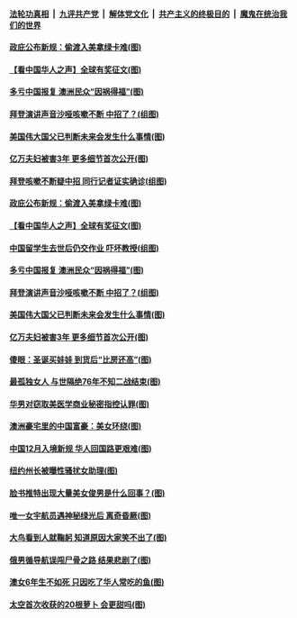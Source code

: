 

####  [法轮功真相](../../../../basic/blob/master/README.md?t=12172302) &nbsp;|&nbsp; [九评共产党](../../../../9ping.md/blob/master/README.md?t=12172302) &nbsp;|&nbsp; [解体党文化](../../../../jtdwh.md/blob/master/README.md?t=12172302)  &nbsp;|&nbsp; [共产主义的终极目的](../../../../gczydzjmd.md/blob/master/README.md?t=12172302) &nbsp;|&nbsp; [魔鬼在统治我们的世界](../../../../mgztzwmdsj.md/blob/master/README.md?t=12172302) 

#### [政庇公布新规：偷渡入美拿绿卡难(图)](../pages/p3/956070.md?t=12172302) 

#### [【看中国华人之声】全球有奖征文(图)](../pages/p3/953963.md?t=12172302) 

#### [多亏中国报复 澳洲民众“因祸得福”(图)](../pages/p3/956040.md?t=12172302) 

#### [拜登演讲声音沙哑咳嗽不断 中招了？(组图)](../pages/p3/956050.md?t=12172302) 

#### [美国伟大国父已判断未来会发生什么事情(图)](../pages/p3/956037.md?t=12172302) 

#### [亿万夫妇被害3年 更多细节首次公开(图)](../pages/p3/956017.md?t=12172302) 

#### [拜登咳嗽不断疑中招 同行记者证实确诊(组图)](../pages/p3/956135.md?t=12172302) 

#### [政庇公布新规：偷渡入美拿绿卡难(图)](../pages/p3/956070.md?t=12172302) 

#### [【看中国华人之声】全球有奖征文(图)](../pages/p3/953963.md?t=12172302) 

#### [中国留学生去世后仍交作业 吓坏教授(组图)](../pages/p3/956051.md?t=12172302) 

#### [多亏中国报复 澳洲民众“因祸得福”(图)](../pages/p3/956040.md?t=12172302) 

#### [拜登演讲声音沙哑咳嗽不断 中招了？(组图)](../pages/p3/956050.md?t=12172302) 

#### [美国伟大国父已判断未来会发生什么事情(图)](../pages/p3/956037.md?t=12172302) 

#### [亿万夫妇被害3年 更多细节首次公开(图)](../pages/p3/956017.md?t=12172302) 

#### [傻眼：圣诞买娃娃 到货后“比房还高”(图)](../pages/p3/956024.md?t=12172302) 

#### [最孤独女人 与世隔绝76年不知二战结束(图)](../pages/p3/955923.md?t=12172302) 

#### [华男对窃取美医学商业秘密指控认罪(图)](../pages/p3/955922.md?t=12172302) 

#### [澳洲豪宅里的中国富豪：美女环绕(图)](../pages/p3/955912.md?t=12172302) 

#### [中国12月入境新规 华人回国路更艰难(图)](../pages/p3/955904.md?t=12172302) 

#### [纽约州长被曝性骚扰女助理(图)](../pages/p3/955902.md?t=12172302) 

#### [脸书推特出现大量美女俊男是什么回事？(图)](../pages/p3/955896.md?t=12172302) 

#### [唯一女宇航员遇神秘绿光后 离奇昏厥(图)](../pages/p3/955810.md?t=12172302) 

#### [大鸟看到人就鞠躬 知道原因大家笑不出了(图)](../pages/p3/955809.md?t=12172302) 

#### [俄男循导航误闯尸骨之路 结果悲剧了(图)](../pages/p3/955808.md?t=12172302) 

#### [澳女6年生不如死 只因吃了华人常吃的鱼(图)](../pages/p3/955790.md?t=12172302) 

#### [太空首次收获的20根萝卜 会更甜吗(图)](../pages/p3/955788.md?t=12172302) 

